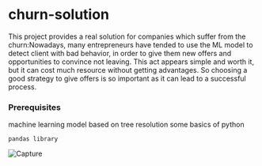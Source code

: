 # churn-solution
This project provides a real solution for companies which suffer from the churn:Nowadays, many entrepreneurs have tended to use the ML model to detect client with bad behavior, in order to give them new offers and opportunities to convince not leaving. This act appears simple and worth it, but it can cost much resource without getting advantages. So choosing a good strategy to give offers is so important as it can lead to a successful process.

### Prerequisites
machine learning model based on tree resolution
some basics of python
```
pandas library
```
![Capture](https://user-images.githubusercontent.com/54355576/65855632-56d57380-e357-11e9-9cec-53aa6b8462cc.PNG)
